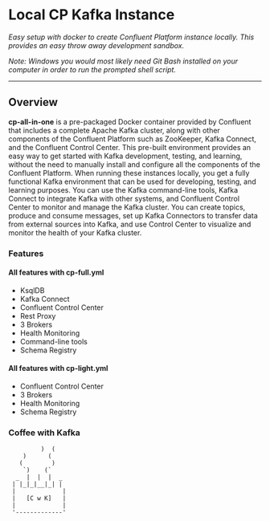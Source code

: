 # Local CP Kafka Instance

_Easy setup with docker to create Confluent Platform instance locally. This provides an easy throw away
development sandbox._

_Note: Windows you would most likely need Git Bash installed on your computer in order to run the prompted shell script._

_______________

## Overview
**cp-all-in-one** is a pre-packaged Docker container provided by Confluent
that includes a complete Apache Kafka cluster, along with other components
of the Confluent Platform such as ZooKeeper, Kafka Connect, and the
Confluent Control Center. This pre-built environment provides an easy way 
to get started with Kafka development, testing, and learning, without the
need to manually install and configure all the components of the Confluent
Platform. When running these instances locally, you get a fully functional
Kafka environment that can be used for developing, testing, and learning purposes.
You can use the Kafka command-line tools, Kafka Connect to integrate Kafka with other 
systems, and Confluent Control Center to monitor and manage the Kafka cluster. 
You can create topics, produce and consume messages, set up Kafka Connectors
to transfer data from external sources into Kafka, and use Control Center to visualize and monitor
the health of your Kafka cluster.

### Features

#### All features with cp-full.yml

* KsqlDB
* Kafka Connect
* Confluent Control Center 
* Rest Proxy
* 3 Brokers
* Health Monitoring
* Command-line tools
* Schema Registry

#### All features with cp-light.yml

* Confluent Control Center
* 3 Brokers
* Health Monitoring
* Schema Registry

### Coffee with Kafka
             )  (
        )      (
       (        )
        `)    (`
      _  |  |  |  _
     | |_|_|__|_| |
     |             |
     |   [C w K]   |
     |             |
     '-------------'
